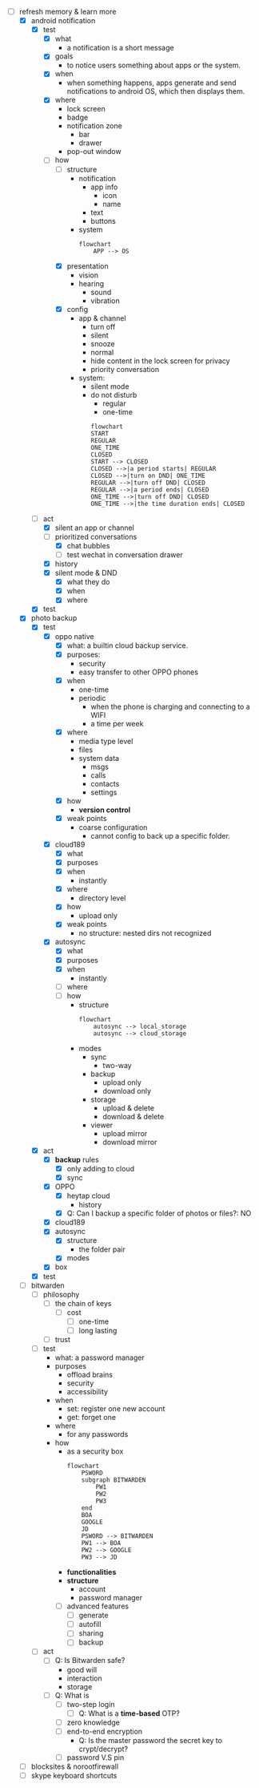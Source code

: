 - [ ] refresh memory & learn more
	- [x] android notification
		- [x] test
			- [x] what
				- a notification is a short message
			- [x] goals
				- to notice users something about apps or the system.
			- [x] when
				- when something happens, apps generate and send notifications to android OS, which then displays them.
			- [x] where
				- lock screen
				- badge
				- notification zone
					- bar
					- drawer
				- pop-out window 
			- [ ] how
				- [ ] structure
					- notification
						- app info
							- icon
							- name
						- text
						- buttons
					- system
						```mermaid
						flowchart
							APP --> OS
						```
				- [x] presentation
					- vision
					- hearing
						- sound
						- vibration
				- [x] config
					- app & channel
						- turn off
						- silent
						- snooze
						- normal
						- hide content in the lock screen for privacy
						- priority conversation
					- system:
						- silent mode 
						- do not disturb
							- regular
							- one-time
							```mermaid
							flowchart
							START
							REGULAR
							ONE_TIME
							CLOSED
							START --> CLOSED
							CLOSED -->|a period starts| REGULAR
							CLOSED -->|turn on DND| ONE_TIME
							REGULAR -->|turn off DND| CLOSED
							REGULAR -->|a period ends| CLOSED
							ONE_TIME -->|turn off DND| CLOSED
							ONE_TIME -->|the time duration ends| CLOSED
							``` 
		- [ ] act
			- [x] silent an app or channel
			- [ ] prioritized conversations
				- [x] chat bubbles
				- [ ] test wechat in conversation drawer
			- [x] history
			- [x] silent mode & DND
				- [x] what they do
				- [x] when
				- [x] where
		- [x] test
	- [x] photo backup
		- [x] test
			- [x] oppo native
				- [x] what: a builtin cloud backup service.
				- [x] purposes: 
					- security
					- easy transfer to other OPPO phones
				- [x] when
					- one-time
					- periodic
						- when the phone is charging and connecting to a WIFI
						- a time per week
				- [x] where
					- media type level
					- files
					- system data
						- msgs
						- calls
						- contacts
						- settings
				- [x] how
					- **version control**
				- [x] weak points
					- coarse configuration
						- cannot config to back up a specific folder.
			- [x] cloud189
				- [x] what
				- [x] purposes
				- [x] when
					- instantly
				- [x] where
					- directory level
				- [x] how
					- upload only
				- [x] weak points
					- no structure: nested dirs not recognized
			- [x] autosync
				- [x] what
				- [x] purposes
				- [x] when
					- instantly
				- [ ] where
				- [ ] how
					- structure
						```mermaid
						flowchart
							autosync --> local_storage
							autosync --> cloud_storage
						```
					- modes
						- sync
							- two-way
						- backup
							- upload only
							- download only
						- storage
							- upload & delete
							- download & delete
						- viewer
							- upload mirror
							- download mirror
		- [x] act
			- [x] **backup** rules
				- [x] only adding to cloud
				- [x] sync
			- [x] OPPO
				- [x] heytap cloud
					- history
				- [x] Q: Can I backup a specific folder of photos or files?: NO
			- [x] cloud189
			- [x] autosync
				- [x] structure
					- the folder pair
				- [x] modes
			- [x] box
		- [x] test 
	- [ ] bitwarden
		- [ ] philosophy
			- [ ] the chain of keys
				- [ ] cost
					- [ ] one-time
					- [ ] long lasting
			- [ ] trust
		- [ ] test
			- what: a password manager
			- purposes
				- offload brains
				- security
				- accessibility
			- when
				- set: register one new account
				- get: forget one
			- where
				- for any passwords
			- how
				- as a security box
					```mermaid
					flowchart
						PSWORD
						subgraph BITWARDEN
							PW1
							PW2
							PW3
						end
						BOA 
						GOOGLE
						JD
						PSWORD --> BITWARDEN
						PW1 --> BOA
						PW2 --> GOOGLE
						PW3 --> JD
					```
				- **functionalities**	
				- **structure**
					- account
					- password manager
				- [ ] advanced features
					- [ ] generate
					- [ ] autofill
					- [ ] sharing
					- [ ] backup
		- [ ] act
			- [ ] Q: Is Bitwarden safe?
				- good will
				- interaction
				- storage
			- [ ] Q: What is 
				- [ ] two-step login
					- [ ] Q: What is a **time-based** OTP?
				- [ ] zero knowledge
				- [ ] end-to-end encryption
					- Q: Is the master password the secret key to crypt/decrypt?
				- [ ] password V.S pin
				 
	- [ ] blocksites & norootfirewall
	- [ ] skype keyboard shortcuts
	
<!--stackedit_data:
eyJoaXN0b3J5IjpbMTc5MjA0NzgzNV19
-->